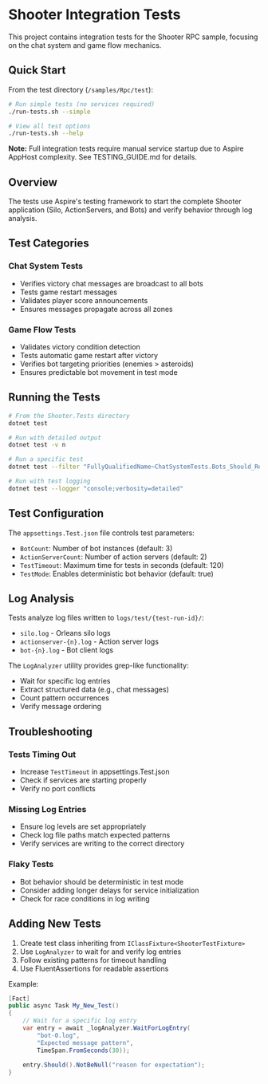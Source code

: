 # Shooter Integration Tests

This project contains integration tests for the Shooter RPC sample, focusing on the chat system and game flow mechanics.

## Quick Start

From the test directory (`/samples/Rpc/test`):

```bash
# Run simple tests (no services required)
./run-tests.sh --simple

# View all test options
./run-tests.sh --help
```

**Note:** Full integration tests require manual service startup due to Aspire AppHost complexity. See TESTING_GUIDE.md for details.

## Overview

The tests use Aspire's testing framework to start the complete Shooter application (Silo, ActionServers, and Bots) and verify behavior through log analysis.

## Test Categories

### Chat System Tests
- Verifies victory chat messages are broadcast to all bots
- Tests game restart messages
- Validates player score announcements
- Ensures messages propagate across all zones

### Game Flow Tests
- Validates victory condition detection
- Tests automatic game restart after victory
- Verifies bot targeting priorities (enemies > asteroids)
- Ensures predictable bot movement in test mode

## Running the Tests

```bash
# From the Shooter.Tests directory
dotnet test

# Run with detailed output
dotnet test -v n

# Run a specific test
dotnet test --filter "FullyQualifiedName~ChatSystemTests.Bots_Should_Receive_Victory"

# Run with test logging
dotnet test --logger "console;verbosity=detailed"
```

## Test Configuration

The `appsettings.Test.json` file controls test parameters:
- `BotCount`: Number of bot instances (default: 3)
- `ActionServerCount`: Number of action servers (default: 2)
- `TestTimeout`: Maximum time for tests in seconds (default: 120)
- `TestMode`: Enables deterministic bot behavior (default: true)

## Log Analysis

Tests analyze log files written to `logs/test/{test-run-id}/`:
- `silo.log` - Orleans silo logs
- `actionserver-{n}.log` - Action server logs
- `bot-{n}.log` - Bot client logs

The `LogAnalyzer` utility provides grep-like functionality:
- Wait for specific log entries
- Extract structured data (e.g., chat messages)
- Count pattern occurrences
- Verify message ordering

## Troubleshooting

### Tests Timing Out
- Increase `TestTimeout` in appsettings.Test.json
- Check if services are starting properly
- Verify no port conflicts

### Missing Log Entries
- Ensure log levels are set appropriately
- Check log file paths match expected patterns
- Verify services are writing to the correct directory

### Flaky Tests
- Bot behavior should be deterministic in test mode
- Consider adding longer delays for service initialization
- Check for race conditions in log writing

## Adding New Tests

1. Create test class inheriting from `IClassFixture<ShooterTestFixture>`
2. Use `LogAnalyzer` to wait for and verify log entries
3. Follow existing patterns for timeout handling
4. Use FluentAssertions for readable assertions

Example:
```csharp
[Fact]
public async Task My_New_Test()
{
    // Wait for a specific log entry
    var entry = await _logAnalyzer.WaitForLogEntry(
        "bot-0.log",
        "Expected message pattern",
        TimeSpan.FromSeconds(30));
        
    entry.Should().NotBeNull("reason for expectation");
}
```